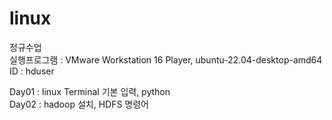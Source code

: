 # linux
정규수업   
실행프로그램 : VMware Workstation 16 Player, ubuntu-22.04-desktop-amd64   
ID : hduser   
      
Day01 : linux Terminal 기본 입력, python    
Day02 : hadoop 설치, HDFS 명령어   
   

          
   
   

